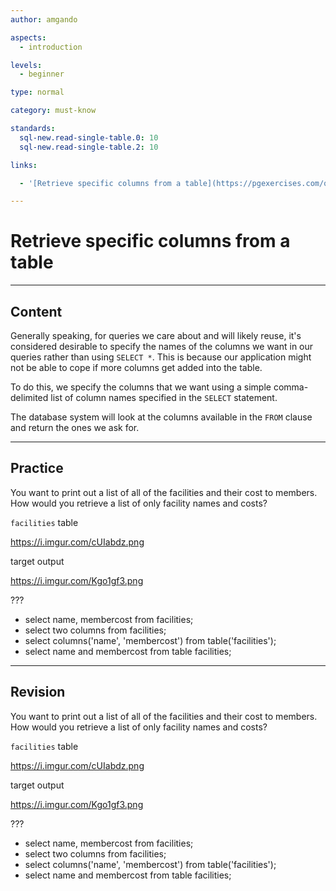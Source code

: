 ```yaml
---
author: amgando

aspects:
  - introduction

levels:
  - beginner

type: normal

category: must-know

standards:
  sql-new.read-single-table.0: 10
  sql-new.read-single-table.2: 10

links:

  - '[Retrieve specific columns from a table](https://pgexercises.com/questions/basic/selectspecific.html){documentation}'

---
```


# Retrieve specific columns from a table

---
## Content

Generally speaking, for queries we care about and will likely reuse, it's considered desirable to specify the names of the columns we want in our queries rather than using `SELECT *`. This is because our application might not be able to cope if more columns get added into the table.

To do this, we specify the columns that we want using a simple comma-delimited list of column names specified in the `SELECT` statement.

The database system will look at the columns available in the `FROM` clause and return the ones we ask for.

---
## Practice

You want to print out a list of all of the facilities and their cost to members. How would you retrieve a list of only facility names and costs?

`facilities` table

https://i.imgur.com/cUIabdz.png

target output

https://i.imgur.com/Kgo1gf3.png

???

* select name, membercost from facilities;
* select two columns from facilities;
* select columns('name', 'membercost') from table('facilities');
* select name and membercost from table facilities;

---
## Revision

You want to print out a list of all of the facilities and their cost to members. How would you retrieve a list of only facility names and costs?

`facilities` table

https://i.imgur.com/cUIabdz.png

target output

https://i.imgur.com/Kgo1gf3.png

???

* select name, membercost from facilities;
* select two columns from facilities;
* select columns('name', 'membercost') from table('facilities');
* select name and membercost from table facilities;

